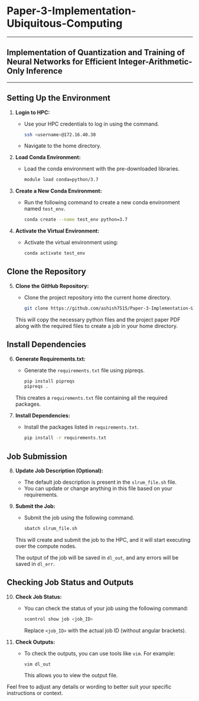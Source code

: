 # Paper-3-Implementation-Ubiquitous-Computing

---

## Implementation of Quantization and Training of Neural Networks for Efficient Integer-Arithmetic-Only Inference

---
## Setting Up the Environment

1. **Login to HPC:**
   - Use your HPC credentials to log in using the command.
     ```bash
     ssh <username>@172.16.40.30
     ```
   - Navigate to the home directory.

2. **Load Conda Environment:**
   - Load the conda environment with the pre-downloaded libraries.
     ```bash
     module load conda=python/3.7
     ```

3. **Create a New Conda Environment:**
   - Run the following command to create a new conda environment named `test_env`.
     ```bash
     conda create --name test_env python=3.7
     ```

4. **Activate the Virtual Environment:**
   - Activate the virtual environment using:
     ```bash
     conda activate test_env
     ```

## Clone the Repository

5. **Clone the GitHub Repository:**
   - Clone the project repository into the current home directory.
     ```bash
     git clone https://github.com/ashish7515/Paper-3-Implementation-Ubiquitous-Computing.git
     ```

   This will copy the necessary python files and the project paper PDF along with the required files to create a job in your home directory.

## Install Dependencies

6. **Generate Requirements.txt:**
   - Generate the `requirements.txt` file using pipreqs.
     ```bash
     pip install pipreqs
     pipreqs .
     ```

   This creates a `requirements.txt` file containing all the required packages.

7. **Install Dependencies:**
   - Install the packages listed in `requirements.txt`.
     ```bash
     pip install -r requirements.txt
     ```

## Job Submission

8. **Update Job Description (Optional):**
   - The default job description is present in the `slrum_file.sh` file.
   - You can update or change anything in this file based on your requirements.

9. **Submit the Job:**
   - Submit the job using the following command.
     ```bash
     sbatch slrum_file.sh
     ```

   This will create and submit the job to the HPC, and it will start executing over the compute nodes.

   The output of the job will be saved in `dl_out`, and any errors will be saved in `dl_err`.


## Checking Job Status and Outputs

10. **Check Job Status:**
    - You can check the status of your job using the following command:
      ```bash
      scontrol show job <job_ID>
      ```
      Replace `<job_ID>` with the actual job ID (without angular brackets).

11. **Check Outputs:**
    - To check the outputs, you can use tools like `vim`. For example:
      ```bash
      vim dl_out
      ```
      This allows you to view the output file.

Feel free to adjust any details or wording to better suit your specific instructions or context.




